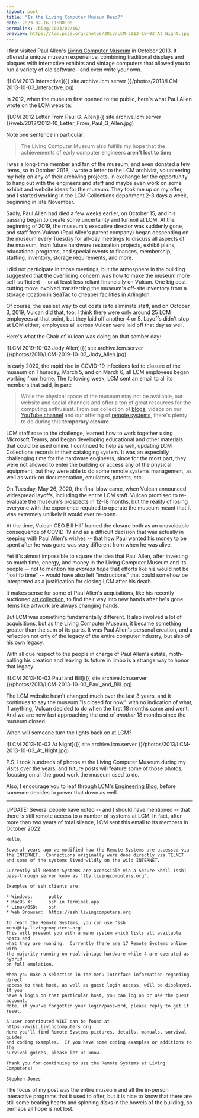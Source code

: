 ```yaml
---
layout: post
title: "Is the Living Computer Museum Dead?"
date: 2023-02-16 11:00:00
permalink: /blog/2023/02/16/
preview: https://lcm.pcjs.org/photos/2013/LCM-2013-10-03_At_Night.jpg
---
```


I first visited Paul Allen's [Living Computer Museum](https://web.archive.org/web/20131002203946/http://www.livingcomputermuseum.com/) in October 2013.  It offered a unique museum experience, combining traditional displays and plaques with interactive exhibits and vintage computers that allowed you to run a variety of old software--and even write your own.

![LCM 2013 Interactive]({{ site.archive.lcm.server }}/photos/2013/LCM-2013-10-03_Interactive.jpg)

In 2012, when the museum first opened to the public, here's what Paul Allen wrote on the LCM website:

![LCM 2012 Letter From Paul G. Allen]({{ site.archive.lcm.server }}/web/2012/2012-10_Letter_From_Paul_G_Allen.jpg)

Note one sentence in particular:

> The Living Computer Museum also fulfills my hope that the achievements of early computer engineers **aren't lost to time**.

I was a long-time member and fan of the museum, and even donated a few items, so in October 2018, I wrote a letter to the LCM archivist, volunteering my help on any of their archiving projects, in exchange for the opportunity to hang out with the engineers and staff and maybe even work on some exhibit and website ideas for the museum.  They took me up on my offer, and I started working in the LCM Collections department 2-3 days a week, beginning in late November.

Sadly, Paul Allen had died a few weeks earlier, on October 15, and his passing began to create some uncertainty and turmoil at LCM.  At the beginning of 2019, the museum's executive director was suddenly gone, and staff from Vulcan (Paul Allen's parent company) began descending on the museum every Tuesday for all-day meetings to discuss all aspects of the museum, from future hardware restoration projects, exhibit plans, educational programs, and special events to finances, membership, staffing, inventory, storage requirements, and more.

I did not participate in those meetings, but the atmosphere in the building suggested that the overriding concern was how to make the museum more self-sufficient -- or at least less reliant financially on Vulcan.  One big cost-cutting move involved transferring the museum's off-site inventory from a storage location in SeaTac to cheaper facilities in Arlington.

Of course, the easiest way to cut costs is to eliminate staff, and on October 3, 2019, Vulcan did that, too.  I think there were only around 25 LCM employees at that point, but they laid off another 4 or 5.  Layoffs didn't stop at LCM either; employees all across Vulcan were laid off that day as well.

Here's what the Chair of Vulcan was doing on that somber day:

![LCM 2019-10-03 Jody Allen]({{ site.archive.lcm.server }}/photos/2019/LCM-2019-10-03_Jody_Allen.jpg)

In early 2020, the rapid rise in COVID-19 infections led to closure of the museum on Thursday, March 5, and on March 6, all LCM employees began working from home.  The following week, LCM sent an email to all its members that said, in part:

> While the physical space of the museum may not be available, our website and social channels and offer a ton of great resources for the computing enthusiast. From our collection of [blogs](https://livingcomputers.org/blog), videos on our [YouTube channel](https://www.youtube.com/channel/UCLSZQH9zJ1vJz2fez7hZqXA) and our offering of [remote systems](https://www.livingcomputers.org/Computer-Collection/Online-Systems.aspx), there's plenty to do during this **temporary closure**.

LCM staff rose to the challenge, learned how to work together using Microsoft Teams, and began developing educational and other materials that could be used online.  I continued to help as well, updating LCM Collections records in their cataloging system.  It was an especially challenging time for the hardware engineers, since for the most part, they were not allowed to enter the building or access any of the physical equipment, but they were able to do some remote systems management, as well as work on documentation, emulators, patents, etc.

On Tuesday, May 26, 2020, the final blow came, when Vulcan announced widespread layoffs, including the entire LCM staff.  Vulcan promised to re-evaluate the museum's prospects in 12-18 months, but the reality of losing everyone with the experience required to operate the museum meant that it was extremely unlikely it would ever re-open.

At the time, Vulcan CEO Bill Hilf framed the closure both as an unavoidable consequence of COVID-19 and as a difficult decision that was actually in keeping with Paul Allen's wishes -- that how Paul wanted his money to be spent after he was gone was very different from when he was alive.

Yet it's almost impossible to square the idea that Paul Allen, after investing so much time, energy, and money in the Living Computer Museum and its people -- not to mention his *express hope* that efforts like his would not be "lost to time" -- would have also left "instructions" that could somehow be interpreted as a justification for closing LCM after his death.

It makes sense for some of Paul Allen's acquisitions, like his recently auctioned [art collection](https://www.christies.com/en/events/visionary-the-paul-g-allen-collection/overview), to find their way into new hands after he's gone.  Items like artwork are always changing hands.

But LCM was something fundamentally different.  It also involved a lot of acquisitions, but as the Living Computer Museum, it became something greater than the sum of its parts.  It was Paul Allen's personal creation, and a reflection not only of the legacy of the entire computer industry, but also of his own legacy.

With all due respect to the people in charge of Paul Allen's estate, moth-balling his creation and leaving its future in limbo is a strange way to honor that legacy.

![LCM 2013-10-03 Paul and Bill]({{ site.archive.lcm.server }}/photos/2013/LCM-2013-10-03_Paul_and_Bill.jpg)

The LCM website hasn't changed much over the last 3 years, and it continues to say the museum "is closed for now," with no indication of what, if anything, Vulcan decided to do when the first 18 months came and went.  And we are now fast approaching the end of *another* 18 months since the museum closed.

When will someone turn the lights back on at LCM?

![LCM 2013-10-03 At Night]({{ site.archive.lcm.server }}/photos/2013/LCM-2013-10-03_At_Night.jpg)

P.S. I took hundreds of photos at the Living Computer Museum during my visits over the years, and future posts will feature some of those photos, focusing on all the good work the museum used to do.

Also, I encourage you to leaf through LCM's [Engineering Blog](https://engblg.livingcomputers.org/index.php/2017/03/19/hello-world/), before someone decides to power that down as well.

---

UPDATE: Several people have noted -- and I should have mentioned -- that there is still remote access to a number of systems at LCM.  In fact, after more than two years of total silence, LCM sent this email to its members in October 2022:

    Hello,

    Several years ago we modified how the Remote Systems are accessed via 
    the INTERNET.  Connections originally were done directly via TELNET
    and some of the systems lived wildly on the wild INTERNET.

    Currently all Remote Systems are accessible via a Secure Shell (ssh)
    pass-through server know as 'tty.livingcomputers.org'. 

    Examples of ssh clients are:

    * Windows:      putty
    * MacOS X:      ssh in Terminal.app
    * Linux/BSD:    ssh 
    * Web Browser:  https://ssh.livingcomputers.org

    To reach the Remote Systems, you can use 'ssh menu@tty.livingcomputers.org'
    This will present you with a menu system which lists all available hosts and
    what they are running.  Currently there are 17 Remote Systems online with 
    the majority running on real vintage hardware while 4 are operated as hybrid 
    or full emulation.

    When you make a selection in the menu interface information regarding direct
    access to that host, as well as guest login access, will be displayed.  If you
    have a login on that particular host, you can log on or use the guest account.
    Note, if you've forgotten your login/password, please reply to get it reset.

    A user contributed WIKI can be found at https://wiki.livingcomputers.org 
    Here you'll find Remote Systems pictures, details, manuals, survival guides
    and coding examples.  If you have some coding examples or additions to the
    survival guides, please let us know.

    Thank you for continuing to use the Remote Systems at Living Computers!

    Stephen Jones

The focus of my post was the entire museum and all the in-person interactive programs that it used to offer, but it is nice to know that there are still some beating hearts and spinning disks in the bowels of the building, so perhaps all hope is not lost.
